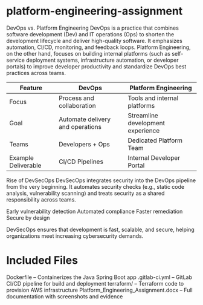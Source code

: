 # platform-engineering-assignment
 DevOps vs. Platform Engineering
 DevOps is a practice that combines software development (Dev) and IT operations (Ops) to shorten the development lifecycle and deliver high-quality software. It emphasizes automation, CI/CD, monitoring, and feedback loops.
Platform Engineering, on the other hand, focuses on building internal platforms (such as self-service deployment systems, infrastructure automation, or developer portals) to improve developer productivity and standardize DevOps best practices across teams.

| Feature                | DevOps                              | Platform Engineering                   |
|------------------------|-------------------------------------|----------------------------------------|
| Focus                  | Process and collaboration           | Tools and internal platforms           |
| Goal                   | Automate delivery and operations    | Streamline development experience      |
| Teams                  | Developers + Ops                    | Dedicated Platform Team                |
| Example Deliverable    | CI/CD Pipelines                     | Internal Developer Portal              |


Rise of DevSecOps
DevSecOps integrates security into the DevOps pipeline from the very beginning. It automates security checks (e.g., static code analysis, vulnerability scanning) and treats security as a shared responsibility across teams.

Early vulnerability detection
Automated compliance
Faster remediation
Secure by design

DevSecOps ensures that development is fast, scalable, and secure, helping organizations meet increasing cybersecurity demands.

# Included Files
Dockerfile – Containerizes the Java Spring Boot app
.gitlab-ci.yml – GitLab CI/CD pipeline for build and deployment
terraform/ – Terraform code to provision AWS infrastructure
Platform_Engineering_Assignment.docx – Full documentation with screenshots and evidence
